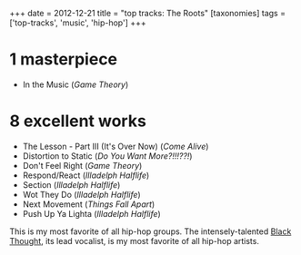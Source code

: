 +++
date = 2012-12-21
title = "top tracks: The Roots"
[taxonomies]
tags = ['top-tracks', 'music', 'hip-hop']
+++

1 masterpiece
=============

-   In the Music (*Game Theory*)

8 excellent works
=================

-   The Lesson - Part III (It's Over Now) (*Come Alive*)
-   Distortion to Static (*Do You Want More?!!!??!*)
-   Don't Feel Right (*Game Theory*)
-   Respond/React (*Illadelph Halflife*)
-   Section (*Illadelph Halflife*)
-   Wot They Do (*Illadelph Halflife*)
-   Next Movement (*Things Fall Apart*)
-   Push Up Ya Lighta (*Illadelph Halflife*)

This is my most favorite of all hip-hop groups. The intensely-talented
[Black Thought], its lead vocalist, is my most favorite of all hip-hop
artists.

  [Black Thought]: http://en.wikipedia.org/wiki/Black_Thought
